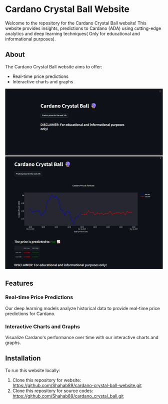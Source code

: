 
# Cardano Crystal Ball Website

Welcome to the repository for the Cardano Crystal Ball website! This website provides insights, predictions to Cardano (ADA) using cutting-edge analytics and deep learning techniques( Only for educational and informational purposes).

## About

The Cardano Crystal Ball website aims to offer:
- Real-time price predictions
- Interactive charts and graphs

![Cardano Logo](streamlit-web_page1.PNG)
![Cardano Logo](streamlit-web_page2.PNG)
## Features

### Real-time Price Predictions
Our deep learning models analyze historical data to provide real-time price predictions for Cardano.


### Interactive Charts and Graphs
Visualize Cardano's performance over time with our interactive charts and graphs.

## Installation

To run this website locally:
1. Clone this repository for website: https://github.com/Shahab89/cardano-crystal-ball-website.git
2. Clone this repository for source codes: https://github.com/Shahab89/cardano_crystal_ball.git

